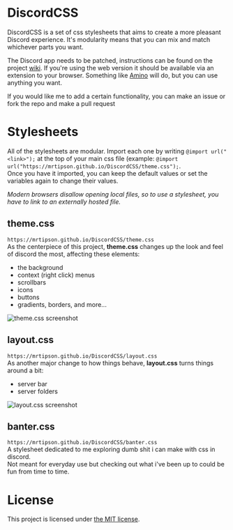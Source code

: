  # DiscordCSS

DiscordCSS is a set of css stylesheets that aims to create a more pleasant Discord experience.
It's modularity means that you can mix and match whichever parts you want.

The Discord app needs to be patched, instructions can be found on the project [wiki](https://github.com/MrTipson/DiscordCSS/wiki).
If you're using the web version it should be available via an extension to your browser. Something like [Amino](https://chrome.google.com/webstore/detail/amino-live-css-editor/pbcpfbcibpcbfbmddogfhcijfpboeaaf) will do, but you can use anything you 
want.

If you would like me to add a certain functionality, you can make an issue or fork the repo and make a pull request

# Stylesheets

All of the stylesheets are modular. Import each one by writing `@import url("<link>");` at the top of your main css file (example: `@import url("https://mrtipson.github.io/DiscordCSS/theme.css");`.\
Once you have it imported, you can keep the default values or set the variables again to change their values.

*Modern browsers disallow opening local files, so to use a stylesheet, you have to link to an externally hosted file.*

## theme.css

`https://mrtipson.github.io/DiscordCSS/theme.css`\
As the centerpiece of this project, **theme.css** changes up the look and feel of discord the most, affecting these elements:
- the background
- context (right click) menus
- scrollbars
- icons
- buttons
- gradients, borders, and more...

![theme.css screenshot](https://i.imgur.com/rckwAos.png)

## layout.css

`https://mrtipson.github.io/DiscordCSS/layout.css`\
As another major change to how things behave, **layout.css** turns things around a bit:
- server bar
- server folders 

![layout.css screenshot](https://i.imgur.com/pyTDXCO.png)

## banter.css

`https://mrtipson.github.io/DiscordCSS/banter.css`\
A stylesheet dedicated to me exploring dumb shit i can make with css in discord.\
Not meant for everyday use but checking out what i've been up to could be fun from time to time.

# License

This project is licensed under [the MIT license](https://github.com/MrTipson/DiscordCSS/blob/HEAD/LICENSE).
